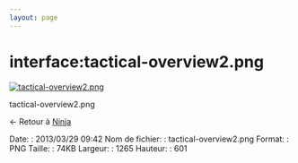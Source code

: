 ```yaml
---
layout: page
---
```


interface:tactical-overview2.png
================================

[![tactical-overview2.png](..//assets/media/interface/tactical-overview2.png@cache=&w=900&h=427 "tactical-overview2.png")](..//assets/media/interface/tactical-overview2.png@cache= "Afficher le fichier original")

tactical-overview2.png

← Retour à [Ninja](../../nagios/addons/ninja.html "nagios:addons:ninja")

Date:
:   2013/03/29 09:42
Nom de fichier:
:   tactical-overview2.png
Format:
:   PNG
Taille:
:   74KB
Largeur:
:   1265
Hauteur:
:   601

